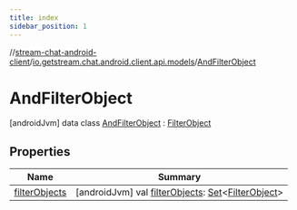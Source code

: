 ```yaml
---
title: index
sidebar_position: 1
---
```

//[stream-chat-android-client](../../../index.md)/[io.getstream.chat.android.client.api.models](../index.md)/[AndFilterObject](index.md)



# AndFilterObject  
 [androidJvm] data class [AndFilterObject](index.md) : [FilterObject](../FilterObject/index.md)   


## Properties  
  
|  Name |  Summary | 
|---|---|
| <a name="io.getstream.chat.android.client.api.models/AndFilterObject/filterObjects/#/PointingToDeclaration/"></a>[filterObjects](filterObjects.md)| <a name="io.getstream.chat.android.client.api.models/AndFilterObject/filterObjects/#/PointingToDeclaration/"></a> [androidJvm] val [filterObjects](filterObjects.md): [Set](https://kotlinlang.org/api/latest/jvm/stdlib/kotlin.collections/-set/index.html)&lt;[FilterObject](../FilterObject/index.md)&gt;   <br/>|

